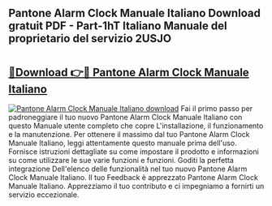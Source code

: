 ## Pantone Alarm Clock Manuale Italiano Download gratuit PDF - Part-1hT Italiano Manuale del proprietario del servizio 2USJO

# <h2><a href="http://dff135.blite.top/?on=Pantone+Alarm+Clock+Manuale+Italiano">🔗Download 👉🔴 Pantone Alarm Clock Manuale Italiano</a></h2>

[![Pantone Alarm Clock Manuale Italiano download](https://i.imgur.com/lujVjoI.png)](http://dff135.blite.top/?on=Pantone+Alarm+Clock+Manuale+Italiano)
Fai il primo passo per padroneggiare il tuo nuovo Pantone Alarm Clock Manuale Italiano con questo Manuale utente completo che copre L'installazione, il funzionamento e la manutenzione. Per ottenere il massimo dal tuo Pantone Alarm Clock Manuale Italiano, leggi attentamente questo manuale prima dell'uso. Fornisce istruzioni dettagliate su come impostare il prodotto e informazioni su come utilizzare le sue varie funzioni e funzioni. Goditi la perfetta integrazione Dell'elenco delle funzionalità nel tuo nuovo Pantone Alarm Clock Manuale Italiano. Il tuo Feedback è apprezzato Pantone Alarm Clock Manuale Italiano. Apprezziamo il tuo contributo e ci impegniamo a fornirti un servizio eccezionale.
